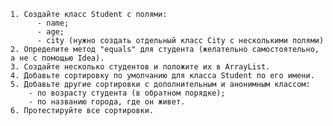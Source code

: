 
	1. Создайте класс Student с полями:
          - name;
          - age;
          - city (нужно создать отдельный класс City с несколькими полями)
	2. Определите метод "equals" для студента (желательно самостоятельно, а не с помощью Idea).
	3. Создайте несколько студентов и положите их в ArrayList.
	4. Добавьте сортировку по умолчанию для класса Student по его имени.
	5. Добавьте другие сортировки с дополнительным и анонимным классом:
		- по возрасту студента (в обратном порядке);
		- по названию города, где он живет.
	6. Протестируйте все сортировки.